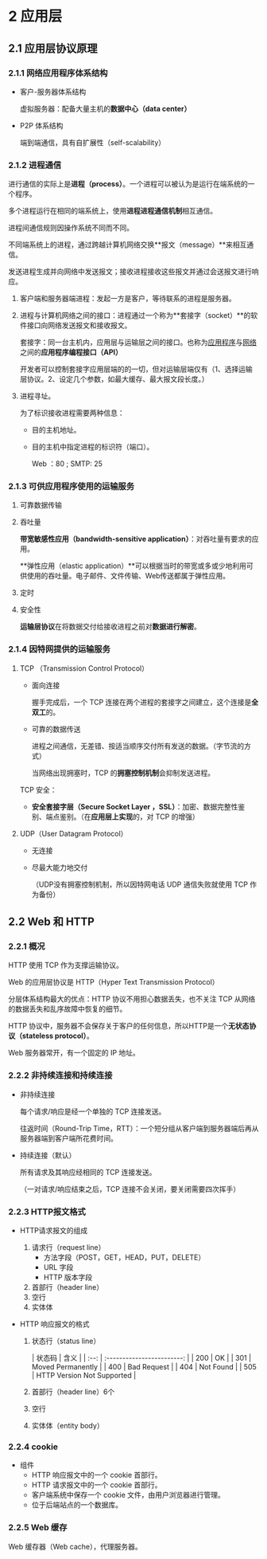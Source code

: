 # 2 应用层

## 2.1 应用层协议原理

### 2.1.1 网络应用程序体系结构

- 客户-服务器体系结构

  虚拟服务器：配备大量主机的**数据中心（data center）**

- P2P 体系结构

  端到端通信，具有自扩展性（self-scalability）

### 2.1.2 进程通信

进行通信的实际上是**进程（process）**。一个进程可以被认为是运行在端系统的一个程序。

多个进程运行在相同的端系统上，使用**进程进程通信机制**相互通信。

进程间通信规则因操作系统不同而不同。

不同端系统上的进程，通过跨越计算机网络交换**报文（message）**来相互通信。

发送进程生成并向网络中发送报文；接收进程接收这些报文并通过会送报文进行响应。

1. 客户端和服务器端进程：发起一方是客户，等待联系的进程是服务器。

2. 进程与计算机网络之间的接口：进程通过一个称为**套接字（socket）**的软件接口向网络发送报文和接收报文。

   套接字：同一台主机内，应用层与运输层之间的接口。也称为<u>应用程序</u>与<u>网络</u>之间的**应用程序编程接口（API）**

   开发者可以控制套接字应用层端的的一切，但对运输层端仅有（1、选择运输层协议。2、设定几个参数，如最大缓存、最大报文段长度。）

3. 进程寻址。

   为了标识接收进程需要两种信息：

   - 目的主机地址。

   - 目的主机中指定进程的标识符（端口）。

     Web ：80 ;   SMTP: 25

### 2.1.3 可供应用程序使用的运输服务

1. 可靠数据传输

2. 吞吐量

   **带宽敏感性应用（bandwidth-sensitive application）**：对吞吐量有要求的应用。

   **弹性应用（elastic application）**可以根据当时的带宽或多或少地利用可供使用的吞吐量。电子邮件、文件传输、Web传送都属于弹性应用。 

3. 定时

4. 安全性

   **运输层协议**在将数据交付给接收进程之前对**数据进行解密**。

### 2.1.4 因特网提供的运输服务

1. TCP （Transmission Control Protocol）

   - 面向连接

     握手完成后，一个 TCP 连接在两个进程的套接字之间建立，这个连接是**全双工**的。

   - 可靠的数据传送

     进程之间通信，无差错、按适当顺序交付所有发送的数据。（字节流的方式）

     当网络出现拥塞时，TCP 的**拥塞控制机制**会抑制发送进程。

   TCP 安全：

   - **安全套接字层（Secure Socket Layer ，SSL）**：加密、数据完整性鉴别、端点鉴别。（在**应用层上实现**的，对 TCP 的增强）

2. UDP（User Datagram Protocol）

   - 无连接

   - 尽最大能力地交付

     （UDP没有拥塞控制机制，所以因特网电话 UDP 通信失败就使用 TCP 作为备份）

## 2.2 Web 和 HTTP

### 2.2.1 概况

HTTP 使用 TCP 作为支撑运输协议。

Web 的应用层协议是 HTTP（Hyper Text Transmission Protocol）

分层体系结构最大的优点：HTTP 协议不用担心数据丢失，也不关注 TCP 从网络的数据丢失和乱序故障中恢复的细节。

HTTP 协议中，服务器不会保存关于客户的任何信息，所以HTTP是一个**无状态协议（stateless protocol）**。

Web 服务器常开，有一个固定的 IP 地址。

### 2.2.2 非持续连接和持续连接

- 非持续连接

  每个请求/响应是经一个单独的 TCP 连接发送。

  往返时间（Round-Trip Time，RTT）：一个短分组从客户端到服务器端后再从服务器端到客户端所花费时间。

- 持续连接（默认）

  所有请求及其响应经相同的 TCP 连接发送。

  （一对请求/响应结束之后，TCP 连接不会关闭，要关闭需要四次挥手）

### 2.2.3 HTTP报文格式

- HTTP请求报文的组成
  1. 请求行（request line）
     - 方法字段（POST，GET，HEAD，PUT，DELETE）
     - URL 字段
     - HTTP 版本字段
  2. 首部行（header line）
  3. 空行
  4. 实体体

- HTTP 响应报文的格式

  1. 状态行（status line）

     | 状态码 |             含义             |
| :--: | :------------------------: |
     | 200  |             OK             |
     | 301  |     Moved Permanently      |
     | 400  |        Bad Request         |
     | 404  |         Not Found          |
     | 505  | HTTP Version Not Supported |
     
  2. 首部行（header line）6个

  3. 空行

  4. 实体体（entity body）

### 2.2.4 cookie

- 组件
  - HTTP 响应报文中的一个 cookie 首部行。
  - HTTP 请求报文中的一个 cookie 首部行。
  - 客户端系统中保存一个 cookie 文件，由用户浏览器进行管理。 
  - 位于后端站点的一个数据库。

### 2.2.5 Web 缓存

Web 缓存器（Web cache），代理服务器。                                                                                                                                                                                                      

